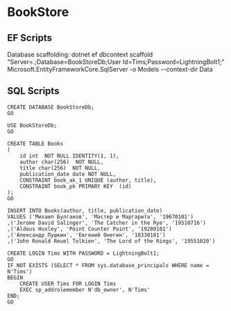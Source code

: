 # BookStore

## EF Scripts

Database scaffolding:
dotnet ef dbcontext scaffold "Server=.;Database=BookStoreDb;User Id=Tims;Password=LightningBolt1;" Microsoft.EntityFrameworkCore.SqlServer -o Models --context-dir Data

## SQL Scripts

```
CREATE DATABASE BookStoreDb;
GO

USE BookStoreDb;
GO

CREATE TABLE Books
(
    id int  NOT NULL IDENTITY(1, 1),
    author char(256)  NOT NULL,
    title char(256)  NOT NULL,
    publication_date date NOT NULL,
    CONSTRAINT book_ak_1 UNIQUE (author, title),
    CONSTRAINT book_pk PRIMARY KEY  (id)
);
GO

INSERT INTO Books(author, title, publication_date)
VALUES ('Михаил Булгаков', 'Мастер и Маргарита', '19670101')
,('Jerome David Salinger', 'The Catcher in the Rye', '19510716')
,('Aldous Huxley', 'Point Counter Point', '19280101')
,('Александр Пушкин', 'Евгений Онегин', '18330101')
,('John Ronald Reuel Tolkien', 'The Lord of the Rings', '19551020')

CREATE LOGIN Tims WITH PASSWORD = LightningBolt1;
GO
IF NOT EXISTS (SELECT * FROM sys.database_principals WHERE name = N'Tims')
BEGIN
    CREATE USER Tims FOR LOGIN Tims
    EXEC sp_addrolemember N'db_owner', N'Tims'
END;
GO
```
